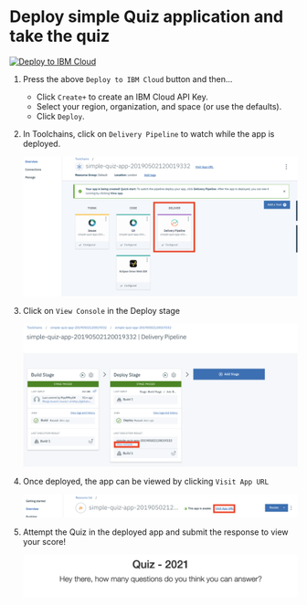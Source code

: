 # Deploy simple Quiz application and take the quiz

<a href="https://cloud.ibm.com/devops/setup/deploy?repository=https://github.com/rapchic/cloud-foundry-quiz.git&branch=master"><img src="https://cloud.ibm.com/devops/setup/deploy/button.png" alt="Deploy to IBM Cloud"></a>

1. Press the above `Deploy to IBM Cloud` button and then...

   * Click `Create+` to create an IBM Cloud API Key.
   * Select your region, organization, and space (or use the defaults).
   * Click `Deploy`.

2. In Toolchains, click on `Delivery Pipeline` to watch while the app is deployed.

   ![toolchain-pipeline](doc/images/tool.png)

3. Click on `View Console` in the Deploy stage

   ![toolchain-pipeline](doc/images/1.png)

4. Once deployed, the app can be viewed by clicking `Visit App URL`

   ![toolchain-pipeline](doc/images/2.png)

5. Attempt the Quiz in the deployed app and submit the response to view your score!

   ![toolchain-pipeline](doc/images/3-pic.png)
